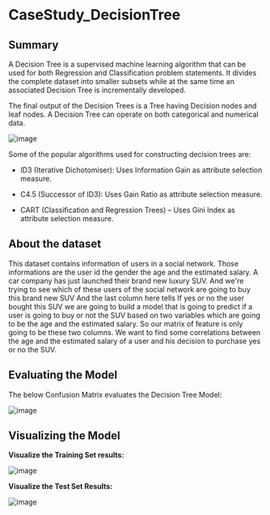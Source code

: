 # CaseStudy_DecisionTree

## Summary

A Decision Tree is a supervised machine learning algorithm that can be used for both Regression and Classification problem statements. It divides the complete dataset into smaller subsets while at the same time an associated Decision Tree is incrementally developed.

The final output of the Decision Trees is a Tree having Decision nodes and leaf nodes. A Decision Tree can operate on both categorical and numerical data.

![image](https://user-images.githubusercontent.com/85822284/204125612-776262f3-e4bc-463e-ad95-56cb032e72eb.png)


Some of the popular algorithms used for constructing decision trees are:

 - ID3 (Iterative Dichotomiser): Uses Information Gain as attribute selection measure.

 - C4.5 (Successor of ID3):  Uses Gain Ratio as attribute selection measure.

 - CART (Classification and Regression Trees) – Uses Gini Index as attribute selection measure.
 
 ## About the dataset
 
 This dataset contains information of users in a social network. Those informations are the user id the gender the age and the estimated salary. A car company has just launched their brand new luxury SUV. And we're trying to see which of these users of the social network are going to buy this brand new SUV And the last column here tells If yes or no the user bought this SUV we are going to build a model that is going to predict if a user is going to buy or not the SUV based on two variables which are going to be the age and the estimated salary. So our matrix of feature is only going to be these two columns. We want to find some correlations between the age and the estimated salary of a user and his decision to purchase yes or no the SUV.
 
 ## Evaluating the Model
 
 The below Confusion Matrix evaluates the Decision Tree Model:

![image](https://user-images.githubusercontent.com/85822284/204125742-e3f65f5e-fd71-442d-ab16-36be11829daa.png)

## Visualizing the Model

**Visualize the Training Set results:**

![image](https://user-images.githubusercontent.com/85822284/204125768-2eb90550-0ca8-4ff2-aa77-dcfd023f0277.png)


**Visualize the Test Set Results:**

![image](https://user-images.githubusercontent.com/85822284/204125780-fb38cc72-88ef-4caf-8fff-c7376df92f41.png)


